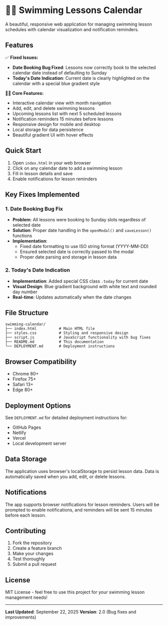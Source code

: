 # 🏊‍♀️ Swimming Lessons Calendar

A beautiful, responsive web application for managing swimming lesson schedules with calendar visualization and notification reminders.

## Features

✅ **Fixed Issues:**
- **Date Booking Bug Fixed**: Lessons now correctly book to the selected calendar date instead of defaulting to Sunday
- **Today's Date Indication**: Current date is clearly highlighted on the calendar with a special blue gradient style

🏊‍♀️ **Core Features:**
- Interactive calendar view with month navigation
- Add, edit, and delete swimming lessons
- Upcoming lessons list with next 5 scheduled lessons
- Notification reminders 15 minutes before lessons
- Responsive design for mobile and desktop
- Local storage for data persistence
- Beautiful gradient UI with hover effects

## Quick Start

1. Open `index.html` in your web browser
2. Click on any calendar date to add a swimming lesson
3. Fill in lesson details and save
4. Enable notifications for lesson reminders

## Key Fixes Implemented

### 1. Date Booking Bug Fix
- **Problem**: All lessons were booking to Sunday slots regardless of selected date
- **Solution**: Proper date handling in the `openModal()` and `saveLesson()` functions
- **Implementation**: 
  - Fixed date formatting to use ISO string format (YYYY-MM-DD)
  - Ensured selected date is correctly passed to the modal
  - Proper date parsing and storage in lesson data

### 2. Today's Date Indication
- **Implementation**: Added special CSS class `.today` for current date
- **Visual Design**: Blue gradient background with white text and rounded day number
- **Real-time**: Updates automatically when the date changes

## File Structure

```
swimming-calendar/
├── index.html          # Main HTML file
├── styles.css          # Styling and responsive design
├── script.js           # JavaScript functionality with bug fixes
├── README.md           # This documentation
└── DEPLOYMENT.md       # Deployment instructions
```

## Browser Compatibility

- Chrome 80+
- Firefox 75+
- Safari 13+
- Edge 80+

## Deployment Options

See `DEPLOYMENT.md` for detailed deployment instructions for:
- GitHub Pages
- Netlify
- Vercel
- Local development server

## Data Storage

The application uses browser's localStorage to persist lesson data. Data is automatically saved when you add, edit, or delete lessons.

## Notifications

The app supports browser notifications for lesson reminders. Users will be prompted to enable notifications, and reminders will be sent 15 minutes before each lesson.

## Contributing

1. Fork the repository
2. Create a feature branch
3. Make your changes
4. Test thoroughly
5. Submit a pull request

## License

MIT License - feel free to use this project for your swimming lesson management needs!

---

**Last Updated**: September 22, 2025
**Version**: 2.0 (Bug fixes and improvements)